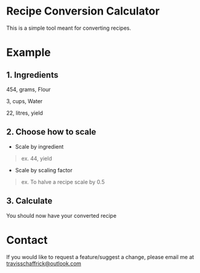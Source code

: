 # Recipe Conversion Calculator
This is a simple tool meant for converting recipes.

# Example

## 1. Ingredients
454, grams, Flour

3, cups, Water

22, litres, yield
## 2. Choose how to scale
- Scale by ingredient
> ex. 44, yield
- Scale by scaling factor
> ex. To halve a recipe scale by 0.5
## 3. Calculate
You should now have your converted recipe

# Contact
If you would like to request a feature/suggest a change, please email me at <travisschaffrick@outlook.com>